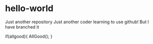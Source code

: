 # hello-world
Just another repository
Just another coder learning to use github!
But I have branched it



if(allgood){
  AllGood();
}
